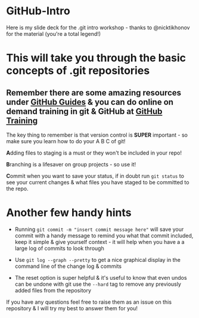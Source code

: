# GitHub-Intro
Here is my slide deck for the .git intro workshop - thanks to @nicktikhonov for the material (you're a total legend!)

# This will take you through the basic concepts of .git repositories 
## Remember there are some amazing resources under [GitHub Guides](http://guides.github.com) & you can do online on demand training in git & GitHub at [GitHub Training](http://training.github.com)

The key thing to remember is that version control is **SUPER** important - so make sure you learn how to do your A B C of git! 

**A**dding files to staging is a must or they won't be included in your repo! 

**B**ranching is a lifesaver on group projects - so use it!

**C**ommit when you want to save your status, if in doubt run ```git status``` to see your current changes & what files you have staged to be committed to the repo. 

# Another few handy hints

* Running ```git commit -m "insert commit message here"``` will save your commit with a handy message to remind you what that commit included, keep it simple & give yourself context - it will help when you have a a large log of commits to look through

* Use ```git log --graph --pretty``` to get a nice graphical display in the command line of the change log & commits

* The reset option is super helpful & it's useful to know that even undos can be undone with git use the ```--hard``` tag to remove any previously added files from the repository

If you have any questions feel free to raise them as an issue on this repository & I will try my best to answer them for you! 
